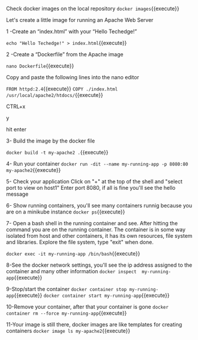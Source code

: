 Check docker images on the local repository
`docker images`{{execute}}

Let's create a little image for running an Apache Web Server

1 -Create an “index.html” with your “Hello Techedge!”

`echo "Hello Techedge!" > index.html`{{execute}}

2 -Create a “Dockerfile” from the Apache image 

`nano Dockerfile`{{execute}}

Copy and paste the following lines into the nano editor

`FROM httpd:2.4`{{execute}}
`COPY ./index.html /usr/local/apache2/htdocs/`{{execute}}

CTRL+x

y

hit enter

3- Build the image by the docker file

`docker build -t my-apache2 .`{{execute}}

4- Run your container
`docker run -dit --name my-running-app -p 8080:80 my-apache2`{{execute}}

5- Check your application
Click on "+" at the top of the shell and "select port to view on host1"
Enter port 8080, if all is fine you'll see the hello message

6- Show running containers, you'll see many containers runnig because you are on a minikube instance
`docker ps`{{execute}}

7- Open a bash shell in the running container and see. 
After hitting the command you are on the running container. 
The container is in some way isolated from host and other containers, it has its own resources, file system and libraries.
Explore the file system, type "exit" when done.

`docker exec -it my-running-app /bin/bash`{{execute}}

8-See the docker network settings, you'll see the ip address assigned to the container and many other information
`docker inspect  my-running-app`{{execute}}

9-Stop/start the container
`docker container stop my-running-app`{{execute}}
`docker container start my-running-app`{{execute}}

10-Remove your container, after that your container is gone
`docker container rm --force my-running-app`{{execute}}

11-Your image is still there, docker images are like templates for creating containers
`docker image ls my-apache2`{{execute}}











